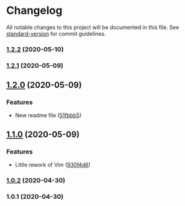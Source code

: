 # Changelog

All notable changes to this project will be documented in this file. See [standard-version](https://github.com/conventional-changelog/standard-version) for commit guidelines.

### [1.2.2](https://github.com/AlexLombry/dotfiles/compare/v1.2.1...v1.2.2) (2020-05-10)

### [1.2.1](https://github.com/AlexLombry/dotfiles/compare/v1.2.0...v1.2.1) (2020-05-09)

## [1.2.0](https://github.com/AlexLombry/dotfiles/compare/v1.1.0...v1.2.0) (2020-05-09)


### Features

* New readme file ([51fbbb5](https://github.com/AlexLombry/dotfiles/commit/51fbbb5c93a4a485e1e2f40db8b11b56d9e93852))

## [1.1.0](https://github.com/AlexLombry/dotfiles/compare/v1.0.1...v1.1.0) (2020-05-09)


### Features

* Little rework of Vim ([930f4d6](https://github.com/AlexLombry/dotfiles/commit/930f4d6233b6d17253dcb1fca4786a409ea23889))

### [1.0.2](https://github.com/AlexLombry/dotfiles/compare/v1.0.1...v1.0.2) (2020-04-30)

### 1.0.1 (2020-04-30)
